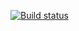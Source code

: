 [![Build status](https://ci.appveyor.com/api/projects/status/so63pwba502b6jie?svg=true)](https://ci.appveyor.com/project/Elshina25/ahj-web-sockets-back)
